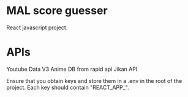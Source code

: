 # MAL score guesser

React javascript project. 

# APIs
Youtube Data V3
Anime DB from rapid api
Jikan API

Ensure that you obtain keys and store them in a .env in the root of the project. Each key should contain "REACT_APP_".

